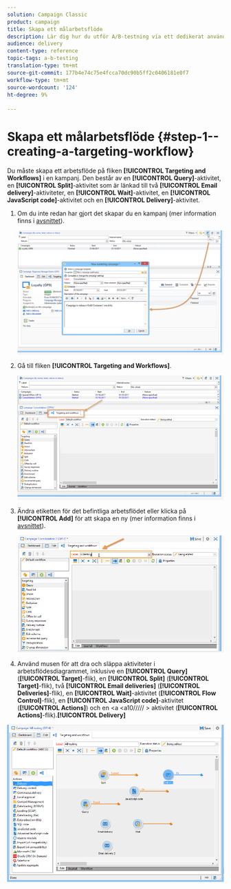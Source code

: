 ```yaml
---
solution: Campaign Classic
product: campaign
title: Skapa ett målarbetsflöde
description: Lär dig hur du utför A/B-testning via ett dedikerat användningsfall.
audience: delivery
content-type: reference
topic-tags: a-b-testing
translation-type: tm+mt
source-git-commit: 177b4e74c75e4fcca70dc90b5ff2c0406181e0f7
workflow-type: tm+mt
source-wordcount: '124'
ht-degree: 9%

---
```



# Skapa ett målarbetsflöde {#step-1--creating-a-targeting-workflow}

Du måste skapa ett arbetsflöde på fliken **[!UICONTROL Targeting and Workflows]** i en kampanj. Den består av en **[!UICONTROL Query]**-aktivitet, en **[!UICONTROL Split]**-aktivitet som är länkad till två **[!UICONTROL Email delivery]**-aktiviteter, en **[!UICONTROL Wait]**-aktivitet, en **[!UICONTROL JavaScript code]**-aktivitet och en **[!UICONTROL Delivery]**-aktivitet.

1. Om du inte redan har gjort det skapar du en kampanj (mer information finns i [avsnittet](../../campaign/using/setting-up-marketing-campaigns.md#creating-a-campaign)).

   ![](assets/use_case_abtesting_targetwkfl_001.png)

1. Gå till fliken **[!UICONTROL Targeting and Workflows]**.

   ![](assets/use_case_abtesting_targetwkfl_002.png)

1. Ändra etiketten för det befintliga arbetsflödet eller klicka på **[!UICONTROL Add]** för att skapa en ny (mer information finns i [avsnittet](../../campaign/using/marketing-campaign-deliveries.md#selecting-the-target-population)).

   ![](assets/use_case_abtesting_targetwkfl_003.png)

1. Använd musen för att dra och släppa aktiviteter i arbetsflödesdiagrammet, inklusive en **[!UICONTROL Query]** (**[!UICONTROL Target]**-flik), en **[!UICONTROL Split]** (**[!UICONTROL Target]**-flik), två **[!UICONTROL Email deliveries]** (**[!UICONTROL Deliveries]**-flik), en **[!UICONTROL Wait]**-aktivitet (**[!UICONTROL Flow Control]**-flik), en **[!UICONTROL JavaScript code]**-aktivitet (**[!UICONTROL Actions]**) och en &lt;a &lt;a10///// > aktivitet (**[!UICONTROL Actions]**-flik).**[!UICONTROL Delivery]**

![](assets/use_case_abtesting_targetwkfl_004.png)
